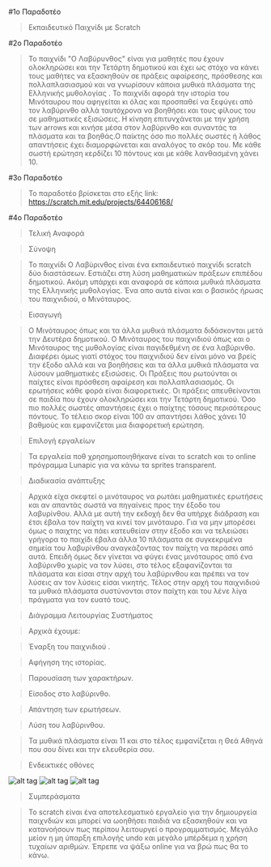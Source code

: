 #1ο Παραδοτέο 

>Εκπαιδευτικό Παιχνίδι με Scratch 

#2ο Παραδοτέο 

>Το παιχνίδι "Ο Λαβύρυνθος" είναι για μαθητές που έχουν ολοκληρώσει και την Τετάρτη δημοτικού και έχει ως στόχο να κάνει τους μαθήτες να εξασκηθούν σε πράξεις αφαίρεσης, πρόσθεσης και πολλαπλασιασμού και να γνωρίσουν κάποια μυθικά πλάσματα της Ελληνικής μυθολογίας . Το παιχνίδι αφορά την ιστορία του Μινόταυρου που αφηγείται κι όλας και προσπαθεί να ξεφύγει από τον λαβύρινθο αλλά ταυτόχρονα να βοηθήσει και τους φίλους του σε μαθηματικές εξισώσεις. Η κίνηση επιτυνχάνεται με την χρήση των arrows και κινήσε μέσα στον λαβύρινθο και συναντάς τα πλάσματα και τα βοηθάς.Ο παίκτης όσο πιο πολλές σωστές ή λάθος απαντήσεις έχει διαμορφώνεται και αναλόγος το σκόρ του. Με κάθε σωστή ερώτηση κερδίζει 10 πόντους και με κάθε λανθασμένη χάνει 10.

#3ο Παραδοτέο 

>Το παραδοτέο βρίσκεται στο εξής link: https://scratch.mit.edu/projects/64406168/ 

#4ο Παραδοτέο 
	
>Τελική Αναφορά

>Σύνοψη

>Το παιχνίδι O Λαβύρινθος είναι ένα εκπαιδευτικό παιχνίδι scratch δύο διαστάσεων. Εστιάζει στη λύση μαθηματικών πράξεων επιπέδου δημοτικού. Ακόμη υπάρχει και αναφορά σε κάποια μυθικά πλάσματα της Ελληνικής μυθολογίας. Ένα απο αυτά είναι και ο βασικός ήρωας του παιχνιδιού, ο Μινόταυρος.

>Εισαγωγή

>Ο Μινόταυρος όπως και τα άλλα μυθικά πλάσματα διδάσκονται μετά την Δευτέρα δημοτικού. Ο Μινόταυρος του παιχνιδιού όπως και ο Μινόταυρος της μυθολογίας είναι παγιδεθμένη σε ένα λαβύρινθο. Διαφέρει όμως γιατί στόχος του παιχνιδιού δεν είναι μόνο να βρείς την έξοδο αλλά και να βοηθήσεις και τα άλλα μυθικά πλάσματα να λύσουν μαθηματικές εξισώσεις. Οι Πράξεις που ρωτούνται οι παίχτες είναι πρόσθεση αφαίρεση και πολλαπλασιασμός. Οι ερωτήσεις κάθε φορά είναι διαφορετικές. Οι πράξεις απευθείνονται σε παιδία που έχουν ολοκληρώσει και την Τετάρτη δημοτικού. Όσο πιο πολλές σωστές απαντήσεις έχει ο παίχτης τόσους περισότερους πόντους. Το τέλειο σκορ είναι 100 αν απαντήσει λάθος χάνει 10 βαθμούς και εμφανίζεται μια διαφορετική ερώτηση.

>Επιλογή εργαλείων

>Τα εργαλεία ποθ χρησημοποιηθήκανε είναι το scratch και το online πρόγραμμα Lunapic για να κάνω τα sprites transparent.

>Διαδικασία ανάπτυξης

>Αρχικά είχα σκεφτεί ο μινόταυρος να ρωτάει μαθηματικές ερωτήσεις και αν απαντάς σωστά να πηγαίνεις προς την έξοδο του λαβυρίνθου. Αλλά με αυτή την εκδοχή δεν θα υπήρχε διάδραση και έτσι έβαλα τον παίχτη να κινεί τον μινόταυρο. Για να μην μπορέσει όμως ο παιχτης να πάει κατευθείαν στην έξοδο και να τελειώσει γρήγορα το παιχίδι έβαλα άλλα 10 πλάσματα σε συγκεκριμένα σημεία του λαβυρίνθου αναγκάζοντας τον παίχτη να περάσει από αυτά. Επειδή όμως δεν γίνεται να φύγει ένας μινόταυρος από ένα λαβύρινθο χωρίς να τον λύσει, στο τέλος εξαφανίζονται τα πλάσματα και είσαι στην αρχή του λαβύρινθου και πρέπει να τον λύσεις αν τον λύσεις είσαι νικητής. Τέλος στην αρχή του παιχνιδιού τα μυθικά πλάσματα συστύνονται στον παίχτη και του λένε λίγα πράγματα για τον ευατό τους.

>Διάγραμμα Λειτουργίας Συστήματος

>Αρχικά έχουμε:

> Έναρξη του παιχνιδιού .

> Αφήγηση της ιστορίας.

> Παρουσίαση των χαρακτήρων.

> Είσοδος στο λαβύρινθο.

> Απάντηση των ερωτήσεων.

> Λύση του λαβύρινθου.

> Τα μυθικά πλάσματα είναι 11 και στο τέλος εμφανίζεται η Θεά Αθηνά που σου δίνει και την ελευθερία σου.

> Ενδεικτικές οθόνες  

![alt tag](https://photos-2.dropbox.com/t/2/AADXuyGrR6IEb_bKHr5YbI45ZfULpYA4H-_HgfNE6gJlMA/12/227443907/jpeg/32x32/1/_/1/2/1.jpg/CMOJumwgASACIAMgBCAFIAYoAQ/RCyxlEqteUR8bA9Ion0XRELECcH_FaebsgMHm_zmKPY?size=1280x960&size_mode=2)
![alt tag](https://www.dropbox.com/s/4qg33wh5enuh454/2.jpg?dl=0)
![alt tag](https://www.dropbox.com/s/4qg33wh5enuh454/3.jpg?dl=0)

> Συμπεράσματα

> Το scratch είναι ένα αποτελεσματικό εργαλείο για την δημιουργεία παιχνδιών και μπορεί να ωοηθήσει παιδιά να εξασκηθούν και να κατανοήσουν πως περίπου λειτουργεί ο προγραμματισμός. Μεγάλο μείον η μη ύπαρξη επιλογής undo και μεγάλο μπέρδεμα η χρήση τυχαίων αριθμών. Έπρεπε να ψάξω online για να βρώ πως θα το κάνω.


